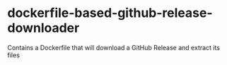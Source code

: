 # dockerfile-based-github-release-downloader
Contains a Dockerfile that will download a GitHub Release and extract its files
